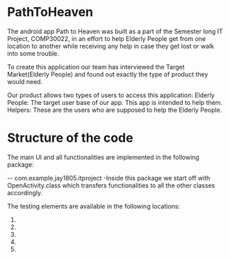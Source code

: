 # PathToHeaven

The android app Path to Heaven was built as a part of the Semester long IT Project, COMP30022, in an effort to help Elderly People get from one location to another while receiving any help in case they get lost or walk into some trouble.

To create this application our team has interviewed the Target Market(Elderly People) and found out exactly the type of product they would need.

Our product allows two types of users to access this application:
Elderly People: The target user base of our app. This app is intended to help them.
Helpers: These are the users who are supposed to help the Elderly People.

  # Structure of the code
  
  The main UI and all functionalities are implemented in the following package:
  
  -- com.example.jay1805.itproject
  -Inside this package we start off with OpenActivity.class which transfers functionalities to all the other classes accordingly.
  
  The testing elements are available in the following locations:
  
  1)
  
  2)
  
  3)
  
  4)
  
  5)
 

